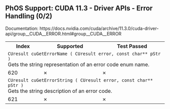 <h2>PhOS Support: CUDA 11.3 - Driver APIs - Error Handling (0/2)</h2>

<p>
Documentation: https://docs.nvidia.com/cuda/archive/11.3.0/cuda-driver-api/group__CUDA__ERROR.html#group__CUDA__ERROR

<table>
<tr>
<th>Index</th>
<th>Supported</th>
<th>Test Passed</th>
</tr>

<tr>
<td colspan=3>
<code>CUresult cuGetErrorName ( CUresult error, const char** pStr )</code><br>
Gets the string representation of an error code enum name.
</td>
</tr>
<tr>
<td>620</td>
<td>✗</td>
<td>✗</td>
</tr>

<tr>
<td colspan=3>
<code>CUresult cuGetErrorString ( CUresult error, const char** pStr )</code><br>
Gets the string description of an error code.
</td>
</tr>
<tr>
<td>621</td>
<td>✗</td>
<td>✗</td>
</tr>
</table>
